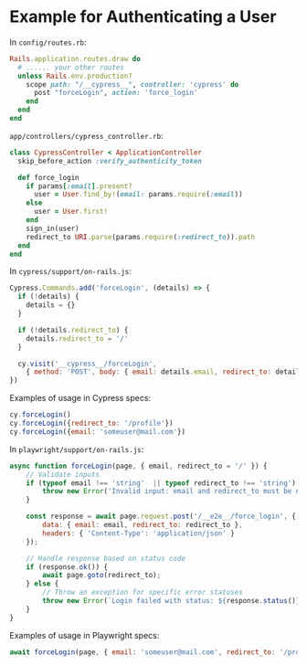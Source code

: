 # Example for Authenticating a User

In `config/routes.rb`:
```rb
Rails.application.routes.draw do
  # ...... your other routes
  unless Rails.env.production?
    scope path: "/__cypress__", controller: 'cypress' do
      post "forceLogin", action: 'force_login'
    end
  end
end
```

`app/controllers/cypress_controller.rb`:
```rb
class CypressController < ApplicationController
  skip_before_action :verify_authenticity_token

  def force_login
    if params[:email].present?
      user = User.find_by!(email: params.require(:email))
    else
      user = User.first!
    end
    sign_in(user)
    redirect_to URI.parse(params.require(:redirect_to)).path
  end
end
```

In `cypress/support/on-rails.js`:
```js
Cypress.Commands.add('forceLogin', (details) => {
  if (!details) {
    details = {}
  }

  if (!details.redirect_to) {
    details.redirect_to = '/'
  }

  cy.visit('__cypress__/forceLogin',
    { method: 'POST', body: { email: details.email, redirect_to: details.redirect_to } })
})
```

Examples of usage in Cypress specs:
```js
cy.forceLogin()
cy.forceLogin({redirect_to: '/profile'})
cy.forceLogin({email: 'someuser@mail.com'})
```

In `playwright/support/on-rails.js`:

```js
async function forceLogin(page, { email, redirect_to = '/' }) {
    // Validate inputs
    if (typeof email !== 'string'  || typeof redirect_to !== 'string') {
        throw new Error('Invalid input: email and redirect_to must be non-empty strings');
    }

    const response = await page.request.post('/__e2e__/force_login', {
        data: { email: email, redirect_to: redirect_to },
        headers: { 'Content-Type': 'application/json' }
    });

    // Handle response based on status code
    if (response.ok()) {
        await page.goto(redirect_to);
    } else {
        // Throw an exception for specific error statuses
        throw new Error(`Login failed with status: ${response.status()}`);
    }
}
```

Examples of usage in Playwright specs:
```js
await forceLogin(page, { email: 'someuser@mail.com', redirect_to: '/profile' });

```